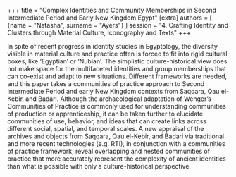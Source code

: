 +++
title = "Complex Identities and Community Memberships in Second Intermediate Period and Early New Kingdom Egypt"
[extra]
authors = [
    {name = "Natasha", surname = "Ayers"}
]
session = "4. Crafting Identity and Clusters through Material Culture, Iconography and Texts"
+++

In spite of recent progress in identity studies in Egyptology, the diversity visible in material culture and practice often is forced to fit into rigid cultural boxes, like ‘Egyptian’ or ‘Nubian’. The simplistic culture-historical view does not make space for the multifaceted identities and group memberships that can co-exist and adapt to new situations. Different frameworks are needed, and this paper takes a communities of practice approach to Second Intermediate Period and early New Kingdom contexts from Saqqara, Qau el-Kebir, and Badari. Although the archaeological adaptation of Wenger’s Communities of Practice is commonly used for understanding communities of production or apprenticeship, it can be taken further to elucidate communities of use, behavior, and ideas that can create links across different social, spatial, and temporal scales. A new appraisal of the archives and objects from Saqqara, Qau el-Kebir, and Badari via traditional and more recent technologies (e.g. RTI), in conjunction with a communities of practice framework, reveal overlapping and nested communities of practice that more accurately represent the complexity of ancient identities than what is possible with only a culture-historical perspective.


